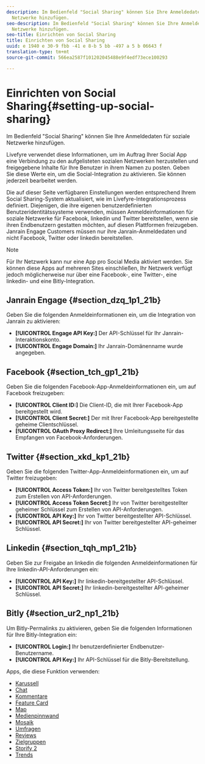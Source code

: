 ```yaml
---
description: Im Bedienfeld "Social Sharing" können Sie Ihre Anmeldedaten für soziale
  Netzwerke hinzufügen.
seo-description: Im Bedienfeld "Social Sharing" können Sie Ihre Anmeldedaten für soziale
  Netzwerke hinzufügen.
seo-title: Einrichten von Social Sharing
title: Einrichten von Social Sharing
uuid: e 1940 e 30-9 fbb -41 e 8-b 5 bb -497 a 5 b 06643 f
translation-type: tm+mt
source-git-commit: 566ea2587f101202045488e9f4edf73ece100293

---
```



# Einrichten von Social Sharing{#setting-up-social-sharing}

Im Bedienfeld "Social Sharing" können Sie Ihre Anmeldedaten für soziale Netzwerke hinzufügen.

Livefyre verwendet diese Informationen, um im Auftrag Ihrer Social App eine Verbindung zu den aufgelisteten sozialen Netzwerken herzustellen und freigegebene Inhalte für Ihre Benutzer in ihrem Namen zu posten. Geben Sie diese Werte ein, um die Social-Integration zu aktivieren. Sie können jederzeit bearbeitet werden.

Die auf dieser Seite verfügbaren Einstellungen werden entsprechend Ihrem Social Sharing-System aktualisiert, wie im Livefyre-Integrationsprozess definiert. Diejenigen, die ihre eigenen benutzerdefinierten Benutzeridentitätssysteme verwenden, müssen Anmeldeinformationen für soziale Netzwerke für Facebook, linkedin und Twitter bereitstellen, wenn sie ihren Endbenutzern gestatten möchten, auf diesen Plattformen freizugeben. Janrain Engage Customers müssen nur ihre Janrain-Anmeldedaten und nicht Facebook, Twitter oder linkedin bereitstellen.

>[!NOTE]
>
>Für Ihr Netzwerk kann nur eine App pro Social Media aktiviert werden. Sie können diese Apps auf mehreren Sites einschließen, Ihr Netzwerk verfügt jedoch möglicherweise nur über eine Facebook-, eine Twitter-, eine linkedin- und eine Bitly-Integration.

## Janrain Engage {#section_dzq_1p1_21b}

Geben Sie die folgenden Anmeldeinformationen ein, um die Integration von Janrain zu aktivieren:

* **[!UICONTROL Engage API Key:]** Der API-Schlüssel für Ihr Janrain-Interaktionskonto.
* **[!UICONTROL Engage Domain:]** Ihr Janrain-Domänenname wurde angegeben.

## Facebook {#section_tch_gp1_21b}

Geben Sie die folgenden Facebook-App-Anmeldeinformationen ein, um auf Facebook freizugeben:

* **[!UICONTROL Client ID:]** Die Client-ID, die mit Ihrer Facebook-App bereitgestellt wird.
* **[!UICONTROL Client Secret:]** Der mit Ihrer Facebook-App bereitgestellte geheime Clientschlüssel.
* **[!UICONTROL OAuth Proxy Redirect:]** Ihre Umleitungsseite für das Empfangen von Facebook-Anforderungen.

## Twitter {#section_xkd_kp1_21b}

Geben Sie die folgenden Twitter-App-Anmeldeinformationen ein, um auf Twitter freizugeben:

* **[!UICONTROL Access Token:]** Ihr von Twitter bereitgestelltes Token zum Erstellen von API-Anforderungen.
* **[!UICONTROL Access Token Secret:]** Ihr von Twitter bereitgestellter geheimer Schlüssel zum Erstellen von API-Anforderungen.
* **[!UICONTROL API Key:]** Ihr von Twitter bereitgestellter API-Schlüssel.
* **[!UICONTROL API Secret:]** Ihr von Twitter bereitgestellter API-geheimer Schlüssel.

## Linkedin {#section_tqh_mp1_21b}

Geben Sie zur Freigabe an linkedin die folgenden Anmeldeinformationen für Ihre linkedin-API-Anforderungen ein:

* **[!UICONTROL API Key:]** Ihr linkedin-bereitgestellter API-Schlüssel.
* **[!UICONTROL API Secret:]** Ihr linkedin-bereitgestellter API-geheimer Schlüssel.

## Bitly {#section_ur2_np1_21b}

Um Bitly-Permalinks zu aktivieren, geben Sie die folgenden Informationen für Ihre Bitly-Integration ein:

* **[!UICONTROL Login:]** Ihr benutzerdefinierter Endbenutzer-Benutzername.
* **[!UICONTROL API Key:]** Ihr API-Schlüssel für die Bitly-Bereitstellung.



Apps, die diese Funktion verwenden:
* [Karussell](/help/using/c-about-apps/c-carousel-app/c-carousel-app.md#c_carousel_app)
* [Chat](/help/using/c-about-apps/c-chat-app/c-chat-app.md#c_chat_app)
* [Kommentare](/help/using/c-about-apps/c-comments/c-comments.md)
* [Feature Card](/help/using/c-about-apps/c-feature-card-app/c-feature-card-app.md#c_feature_card_app)
* [Map](/help/using/c-about-apps/c-map-app/c-map-app.md#c_map_app)
* [Medienpinnwand](/help/using/c-about-apps/c-media-wall-app/c-media-wall-app.md#c_media_wall_app)
* [Mosaik](/help/using/c-about-apps/c-mosaic-app/c-mosaic-app.md#c_mosaic_app)
* [Umfragen](/help/using/c-about-apps/c-polls-app/c-polls-app.md#c_polls_app)
* [Reviews](/help/using/c-about-apps/c-reviews-app/c-reviews-app.md#c_reviews_app)
* [Zielgruppen](/help/using/c-about-apps/c-sidenotes-app/c-sidenotes-app.md#c_sidenotes_app)
* [Storify 2](/help/using/c-about-apps/c-storify2/c-storify2.md#c_storify2)
* [Trends](/help/using/c-about-apps/c-trending-app/c-trending-app.md#c_trending_app)

